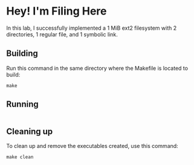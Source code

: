 # Hey! I'm Filing Here

In this lab, I successfully implemented a 1 MiB ext2 filesystem with 2 directories, 1 regular file, and 1 symbolic link.

## Building
Run this command in the same directory where the Makefile is located to build:
```shell
make
```

## Running
```shell
```


## Cleaning up
To clean up and remove the executables created, use this command:
```shell
make clean
```
